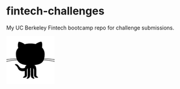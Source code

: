 # fintech-challenges
My UC Berkeley Fintech bootcamp repo for challenge submissions.

![alt tag](images/github_01.png)
